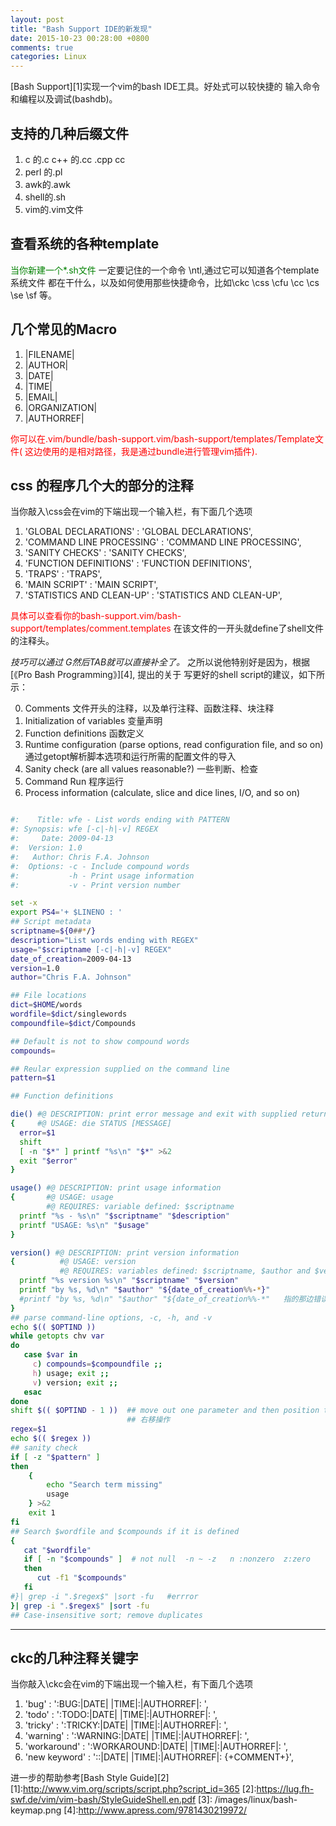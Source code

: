 ```yaml
---
layout: post
title: "Bash Support IDE的新发现"
date: 2015-10-23 00:28:00 +0800
comments: true
categories: Linux
---
```


[Bash Support][1]实现一个vim的bash IDE工具。好处式可以较快捷的
输入命令和编程以及调试(bashdb)。
<!--more-->

## 支持的几种后缀文件
1. c 的.c  c++ 的.cc  .cpp  cc
2. perl 的.pl
3. awk的.awk
4. shell的.sh
5. vim的.vim文件

## 查看系统的各种template
 
 <font color="green">当你新建一个\*.sh文件</font>
 一定要记住的一个命令 \ntl,通过它可以知道各个template系统文件
 都在干什么，以及如何使用那些快捷命令，比如\ckc \css \cfu \cc \cs  \se \sf 等。

## 几个常见的Macro

1. |FILENAME|
2. |AUTHOR|
3. |DATE|
4. |TIME|
5. |EMAIL|
6. |ORGANIZATION|
7. |AUTHORREF|

<font color="red">你可以在.vim/bundle/bash-support.vim/bash-support/templates/Template文件(
这边使用的是相对路径，我是通过bundle进行管理vim插件).</font>


## css 的程序几个大的部分的注释

当你敲入\css会在vim的下端出现一个输入栏，有下面几个选项

1.	'GLOBAL DECLARATIONS'     : 'GLOBAL DECLARATIONS',
2.	'COMMAND LINE PROCESSING' : 'COMMAND LINE PROCESSING',
3.	'SANITY CHECKS'           : 'SANITY CHECKS',
4.	'FUNCTION DEFINITIONS'    : 'FUNCTION DEFINITIONS',
5.	'TRAPS'                   : 'TRAPS',
6.	'MAIN SCRIPT'             : 'MAIN SCRIPT',
7.	'STATISTICS AND CLEAN-UP' : 'STATISTICS AND CLEAN-UP',

<font color="red">具体可以查看你的bash-support.vim/bash-support/templates/comment.templates</font>
在该文件的一开头就define了shell文件的注释头。
  
  *技巧可以通过 G然后TAB就可以直接补全了。*
  之所以说他特别好是因为，根据[《Pro Bash Programming》][4], 提出的关于
  写更好的shell script的建议，如下所示：

0. Comments  文件开头的注释，以及单行注释、函数注释、块注释
1. Initialization of variables  变量声明
2. Function definitions  函数定义
3.  Runtime configuration (parse options, read configuration file, and so on) 通过getopt解析脚本选项和运行所需的配置文件的导入
4. Sanity check (are all values reasonable?)   一些判断、检查
5. Command Run  程序运行
6. Process information (calculate, slice and dice lines, I/O, and so on) 


``` sh

#:    Title: wfe - List words ending with PATTERN
#: Synopsis: wfe [-c|-h|-v] REGEX
#:     Date: 2009-04-13
#:  Version: 1.0
#:   Author: Chris F.A. Johnson
#:  Options: -c - Include compound words
#:           -h - Print usage information
#:           -v - Print version number

set -x
export PS4='+ $LINENO : '
## Script metadata
scriptname=${0##*/}
description="List words ending with REGEX"
usage="$scriptname [-c|-h|-v] REGEX"
date_of_creation=2009-04-13
version=1.0
author="Chris F.A. Johnson"

## File locations
dict=$HOME/words
wordfile=$dict/singlewords
compoundfile=$dict/Compounds

## Default is not to show compound words
compounds=

## Reular expression supplied on the command line
pattern=$1

## Function definitions

die() #@ DESCRIPTION: print error message and exit with supplied return code
{     #@ USAGE: die STATUS [MESSAGE]
  error=$1
  shift
  [ -n "$*" ] printf "%s\n" "$*" >&2
  exit "$error"
}

usage() #@ DESCRIPTION: print usage information
{       #@ USAGE: usage
        #@ REQUIRES: variable defined: $scriptname
  printf "%s - %s\n" "$scriptname" "$description"
  printf "USAGE: %s\n" "$usage"
}

version() #@ DESCRIPTION: print version information
{          #@ USAGE: version
           #@ REQUIRES: variables defined: $scriptname, $author and $version
  printf "%s version %s\n" "$scriptname" "$version"
  printf "by %s, %d\n" "$author" "${date_of_creation%%-*}"
  #printf "by %s, %d\n" "$author" "${date_of_creation%%-*"   指的那边错误不是真正的错误！一般需要往上找
}
## parse command-line options, -c, -h, and -v
echo $(( $OPTIND ))
while getopts chv var
do
   case $var in
     c) compounds=$compoundfile ;;
     h) usage; exit ;;
     v) version; exit ;;
   esac
done
shift $(( $OPTIND - 1 ))  ## move out one parameter and then position to the right by one step
                          ## 右移操作
regex=$1
echo $(( $regex ))
## sanity check
if [ -z "$pattern" ]
then 
    {
        echo "Search term missing"
        usage
    } >&2
    exit 1
fi
## Search $wordfile and $compounds if it is defined
{
   cat "$wordfile"
   if [ -n "$compounds" ]  # not null  -n ~ -z   n :nonzero  z:zero
   then
      cut -f1 "$compounds"
   fi
#}| grep -i ".$regex$" |sort -fu   #errror
}| grep -i ".$regex$" |sort -fu 
## Case-insensitive sort; remove duplicates


```

******

## ckc的几种注释关键字

当你敲入\ckc会在vim的下端出现一个输入栏，有下面几个选项

1.	'bug'         : ':BUG:|DATE| |TIME|:|AUTHORREF|: <CURSOR>',
2.	'todo'        : ':TODO:|DATE| |TIME|:|AUTHORREF|: <CURSOR>',
3.	'tricky'      : ':TRICKY:|DATE| |TIME|:|AUTHORREF|: <CURSOR>',
4.	'warning'     : ':WARNING:|DATE| |TIME|:|AUTHORREF|: <CURSOR>',
5.	'workaround'  : ':WORKAROUND:|DATE| |TIME|:|AUTHORREF|: <CURSOR>',
6.	'new keyword' : ':<CURSOR>:|DATE| |TIME|:|AUTHORREF|: {+COMMENT+}',


进一步的帮助参考[Bash Style Guide][2]
[1]:http://www.vim.org/scripts/script.php?script_id=365 
[2]:https://lug.fh-swf.de/vim/vim-bash/StyleGuideShell.en.pdf 
[3]: /images/linux/bash-keymap.png
[4]:http://www.apress.com/9781430219972/ 

